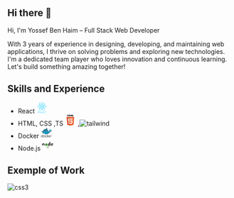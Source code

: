 ## Hi there 👋
Hi, I'm Yossef Ben Haim – Full Stack Web Developer

With 3 years of experience in designing, developing, and maintaining web applications, I thrive on solving problems and exploring new technologies. I'm a dedicated team player who loves innovation and continuous learning. Let's build something amazing together!

## Skills and Experience
* React  <img src="https://raw.githubusercontent.com/devicons/devicon/master/icons/react/react-original-wordmark.svg" alt="react" width="25" height="25"/>
* HTML, CSS ,TS  <img src="https://raw.githubusercontent.com/devicons/devicon/master/icons/html5/html5-original-wordmark.svg" alt="html5" width="25" height="25"/> ,<img src="https://www.vectorlogo.zone/logos/tailwindcss/tailwindcss-icon.svg" alt="tailwind" width="25" height="25"/> 
* Docker  <img src="https://raw.githubusercontent.com/devicons/devicon/master/icons/docker/docker-original-wordmark.svg" alt="docker" width="25" height="25"/>
* Node.js  <img src="https://raw.githubusercontent.com/devicons/devicon/master/icons/nodejs/nodejs-original-wordmark.svg" alt="nodejs" width="25" height="25"/>

## Exemple of Work

<img src="https://github.com/yossefbenhaim/yossefbenhaim/blob/main/_Spoofy%20-%20Google%20Chrome_%202024-05-24%2015-02-35.gif" alt="css3" width="450" height="250"/> </a> <a href="https://www.docker.com/" target="_blank" rel="noreferrer">
